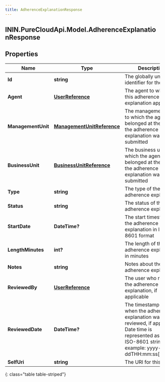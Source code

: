 ```yaml
---
title: AdherenceExplanationResponse
---
```

## ININ.PureCloudApi.Model.AdherenceExplanationResponse

## Properties

|Name | Type | Description | Notes|
|------------ | ------------- | ------------- | -------------|
| **Id** | **string** | The globally unique identifier for the object. | [optional] |
| **Agent** | [**UserReference**](UserReference.html) | The agent to whom this adherence explanation applies | |
| **ManagementUnit** | [**ManagementUnitReference**](ManagementUnitReference.html) | The management unit to which the agent belonged at the time the adherence explanation was submitted | |
| **BusinessUnit** | [**BusinessUnitReference**](BusinessUnitReference.html) | The business unit to which the agent belonged at the time the adherence explanation was submitted | |
| **Type** | **string** | The type of the adherence explanation | |
| **Status** | **string** | The status of the adherence explanation | |
| **StartDate** | **DateTime?** | The start timestamp of the adherence explanation in ISO-8601 format | |
| **LengthMinutes** | **int?** | The length of the adherence explanation in minutes | |
| **Notes** | **string** | Notes about the adherence explanation | [optional] |
| **ReviewedBy** | [**UserReference**](UserReference.html) | The user who reviewed the adherence explanation, if applicable | [optional] |
| **ReviewedDate** | **DateTime?** | The timestamp for when the adherence explanation was reviewed, if applicable. Date time is represented as an ISO-8601 string. For example: yyyy-MM-ddTHH:mm:ss[.mmm]Z | [optional] |
| **SelfUri** | **string** | The URI for this object | [optional] |
{: class="table table-striped"}


